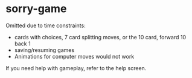 # sorry-game


Omitted due to time constraints:
- cards with choices, 7 card splitting moves, or the 10 card, forward 10 back 1
- saving/resuming games
- Animations for computer moves would not work

If you need help with gameplay, refer to the help screen.